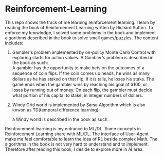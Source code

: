 # Reinforcement-Learning

This repo shows the track of me learning reinforcement learning. I learn by reading the book of Reinforcement Learning written by Richard Sutton. To enforce my knowledge, I solved some problems in the book and implement algorithms described in the book to solve small games/puzzles. 
The content includes:
1. Gambler's problem implemented by on-policy Monte Carlo Control with exploring starts for action values.
A Gambler's problem is described in the book as such:  
    A gambler has the opportunity to make bets on the outcomes of a sequence of coin ﬂips. If the coin comes up heads, he wins as many dollars as he has staked on that ﬂip; if it is tails, he loses his stake. The game ends when the gambler wins by reaching his goal of $100, or loses by running out of money. On each ﬂip, the gambler must decide what portion of his capital to stake, in integer numbers of dollars.
    
2. Windy Grid world is implemented by Sarsa Algorithm which is also knwon as TD(temporal difference learning)

    a Windy world is described in the book as such:
    




Reinforcement learning is my entrance to ML/DL. Some concepts in Reinforcement Learning share with ML/DL. The interface of User-Agent make me feel comfortable to learn the idea of RL beside complex Math. The algorithms in the book is not very hard to understand and to implement. Therefore after reading this book, I deside to explore more in AI area.
